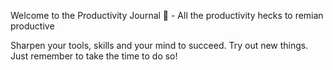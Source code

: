 Welcome to the Productivity Journal 📘 - All the productivity hecks to remian productive

Sharpen your tools, skills and your mind to succeed. Try out new things. Just remember to take the time to do so!